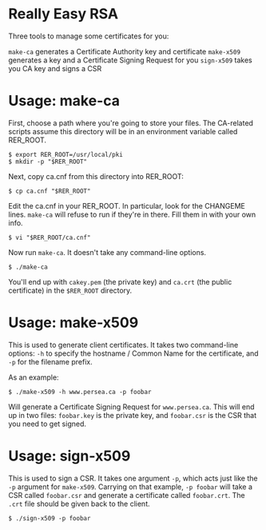 
# Really Easy RSA

Three tools to manage some certificates for you:

`make-ca` generates a Certificate Authority key and certificate
`make-x509` generates a key and a Certificate Signing Request for you
`sign-x509` takes you CA key and signs a CSR

# Usage: make-ca

First, choose a path where you're going to store your files. The
CA-related scripts assume this directory will be in an environment
variable called RER_ROOT.

```
$ export RER_ROOT=/usr/local/pki
$ mkdir -p "$RER_ROOT"
```

Next, copy ca.cnf from this directory into RER_ROOT:

```
$ cp ca.cnf "$RER_ROOT"
```

Edit the ca.cnf in your RER_ROOT. In particular, look for the CHANGEME
lines. `make-ca` will refuse to run if they're in there. Fill them in
with your own info. 

```
$ vi "$RER_ROOT/ca.cnf"
```

Now run `make-ca`. It doesn't take any command-line options.

```
$ ./make-ca
```

You'll end up with `cakey.pem` (the private key) and `ca.crt` (the
public certificate) in the `$RER_ROOT` directory.

# Usage: make-x509

This is used to generate client certificates. It takes two
command-line options: `-h` to specify the hostname / Common Name for
the certificate, and `-p` for the filename prefix.

As an example:

```
$ ./make-x509 -h www.persea.ca -p foobar
```

Will generate a Certificate Signing Request for `www.persea.ca`. This
will end up in two files: `foobar.key` is the private key, and
`foobar.csr` is the CSR that you need to get signed.

# Usage: sign-x509

This is used to sign a CSR. It takes one argument `-p`, which acts
just like the `-p` argument for `make-x509`. Carrying on that example,
`-p foobar` will take a CSR called `foobar.csr` and generate a
certificate called `foobar.crt`. The `.crt` file should be given back
to the client.

```
$ ./sign-x509 -p foobar
```


